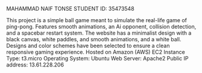 MAHAMMAD NAIF TONSE 
STUDENT ID: 35473548

This project is a simple ball game meant to simulate the real-life game of ping-pong.
Features smooth animations, an Ai opponent, collision detection, and a spacebar restart system.
The website has a minimalist design with a black canvas, white paddles, and smooth animations, and a white ball.
Designs and color schemes have been selected to ensure a clean responsive gaming experience.
Hosted on Amazon (AWS) EC2
Instance Type: t3.micro
Operating System: Ubuntu
Web Server: Apache2
Public IP address: 13.61.228.206


